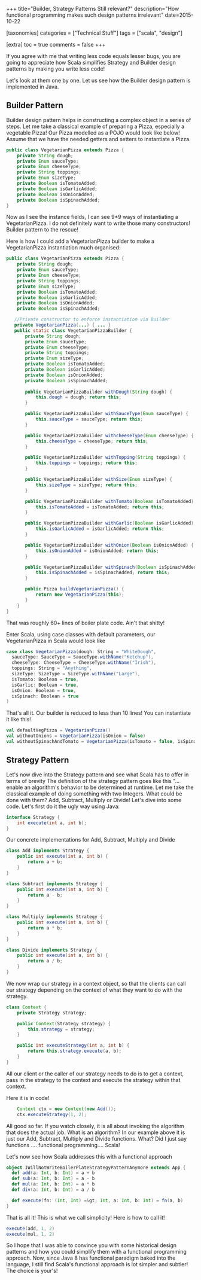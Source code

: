 +++
title="Builder, Strategy Patterns Still relevant?"
description="How functional programming makes such design patterns irrelevant"
date=2015-10-22

[taxonomies]
categories = ["Technical Stuff"]
tags = ["scala", "design"]

[extra]
toc = true
comments = false
+++

If you agree with me that writing less code equals lesser bugs, you are going to appreciate how Scala simplifies Strategy and 
Builder design patterns by making you write less code!

Let's look at them one by one. Let us see how the Builder design pattern is implemented in Java.

## Builder Pattern

Builder design pattern helps in constructing a complex object in a series of steps. Let me take a classical example of preparing a Pizza, 
especially a vegetable Pizza! Our Pizza modelled as a POJO would look like below! Assume that we have the needed getters and setters to 
instantiate a Pizza.

```java
public class VegetarianPizza extends Pizza {
    private String dough;
    private Enum sauceType;
    private Enum cheeseType;
    private String toppings;
    private Enum sizeType;
    private Boolean isTomatoAdded;
    private Boolean isGarlicAdded;
    private Boolean isOnionAdded;
    private Boolean isSpinachAdded;
}
```

Now as I see the instance fields, I can see 9*9 ways of instantiating a VegetarianPizza. I do not definitely want to write those many constructors! 
Builder pattern to the rescue!

Here is how I could add a VegetarianPizza builder to make a VegetarianPizza instantiation much organised:

```java
public class VegetarianPizza extends Pizza {
    private String dough;
    private Enum sauceType;
    private Enum cheeseType;
    private String toppings;
    private Enum sizeType;
    private Boolean isTomatoAdded;
    private Boolean isGarlicAdded;
    private Boolean isOnionAdded;
    private Boolean isSpinachAdded;

   //Private constructor to enforce instantiation via Builder
   private VegetarianPizza(...) { ... }
   public static class VegetarianPizzaBuilder {
       private String dough;
       private Enum sauceType;
       private Enum cheeseType;
       private String toppings;
       private Enum sizeType;
       private Boolean isTomatoAdded;
       private Boolean isGarlicAdded;
       private Boolean isOnionAdded;
       private Boolean isSpinachAdded;
       
       public VegetarianPizzaBuilder withDough(String dough) { 
           this.dough = dough; return this; 
       }

       public VegetarianPizzaBuilder withSauceType(Enum sauceType) { 
           this.sauceType = sauceType; return this; 
       }

       public VegetarianPizzaBuilder withcheeseType(Enum cheeseType) { 
           this.cheeseType = cheeseType; return this; 
       }

       public VegetarianPizzaBuilder withTopping(String toppings) { 
           this.toppings = toppings; return this; 
       }

       public VegetarianPizzaBuilder withSize(Enum sizeType) { 
           this.sizeType = sizeType; return this; 
       }

       public VegetarianPizzaBuilder withTomato(Boolean isTomatoAdded) { 
           this.isTomatoAdded = isTomatoAdded; return this; 
       }

       public VegetarianPizzaBuilder withGarlic(Boolean isGarlicAdded) { 
           this.isGarlicAdded = isGarlicAdded; return this; 
       }

       public VegetarianPizzaBuilder withOnion(Boolean isOnionAdded) { 
           this.isOnionAdded = isOnionAdded; return this; 
       }

       public VegetarianPizzaBuilder withSpinach(Boolean isSpinachAdded) { 
           this.isSpinachAdded = isSpinachAdded; return this; 
       }

       public Pizza buildVegetarianPizza() {
           return new VegetarianPizza(this);
       }
    }
}
```

That was roughly 60+ lines of boiler plate code. Ain't that shitty!

Enter Scala, using case classes with default parameters, our VegetarianPizza in Scala would look like

```scala
case class VegetarianPizza(dough: String = "WhiteDough",
  sauceType: SauceType = SauceType.withName("Ketchup"),
  cheeseType: CheeseType = CheeseType.withName("Irish"),
  toppings: String = "Anything",
  sizeType: SizeType = SizeType.withName("Large"),
  isTomato: Boolean = true,
  isGarlic: Boolean = true,
  isOnion: Boolean = true,
  isSpinach: Boolean = true
)
```

That's all it. Our builder is reduced to less than 10 lines! You can instantiate it like this!

```scala
val defaultVegPizza = VegetarianPizza()
val withoutOnions = VegetarianPizza(isOnion = false)
val withoutSpinachAndTomato = VegetarianPizza(isTomato = false, isSpinach = false)
```

## Strategy Pattern
Let's now dive into the Strategy pattern and see what Scala has to offer in terms of brevity
The definition of the strategy pattern goes like this "... enable an algorithm's behavior to be determined at runtime. Let me take the classical 
example of doing something with two Integers. What could be done with them? Add, Subtract, Multiply or Divide!
Let's dive into some code. Let's first do it the ugly way using Java:

```java
interface Strategy {
    int execute(int a, int b);
}
```

Our concrete implementations for Add, Subtract, Multiply and Divide

```java
class Add implements Strategy {
    public int execute(int a, int b) {
        return a + b;
    }
}

class Subtract implements Strategy {
    public int execute(int a, int b) {
        return a - b;
    }
}

class Multiply implements Strategy {
    public int execute(int a, int b) {
        return a * b;
    }
}

class Divide implements Strategy {
    public int execute(int a, int b) {
        return a / b;
    }
}
```

We now wrap our strategy in a context object, so that the clients can call our strategy depending on the context of what they want to do with 
the strategy.

```java
class Context {
    private Strategy strategy;

    public Context(Strategy strategy) {
        this.strategy = strategy;
    }

    public int executeStrategy(int a, int b) {
        return this.strategy.execute(a, b);
    }
}
```

All our client or the caller of our strategy needs to do is to get a context, pass in the strategy to the context and execute the strategy within 
that context.

Here it is in code!

```java
    Context ctx = new Context(new Add()); 
    ctx.executeStrategy(1, 2);
```

All good so far. If you watch closely, it is all about invoking the algorithm that does the actual job. What is an algorithm? In our example above it
is just our Add, Subtract, Multiply and Divide functions. What? Did I just say functions .... functional programming.... Scala!

Let's now see how Scala addresses this with a functional approach

```scala
object IWillNotWriteBoilerPlateStrategyPatternAnymore extends App {
  def add(a: Int, b: Int) = a + b
  def sub(a: Int, b: Int) = a - b
  def mul(a: Int, b: Int) = a * b
  def div(a: Int, b: Int) = a / b

  def execute(fn: (Int, Int) =&gt; Int, a: Int, b: Int) = fn(a, b)
}
```

That is all it! This is what we call simplicity! Here is how to call it!

```scala
execute(add, 1, 2)
execute(mul, 1, 2)
```

So I hope that I was able to convince you with some historical design patterns and how you could simplify them with a functional programming 
approach. Now, since Java 8 has functional paradigm baked into the language, I still find Scala's functional approach is lot simpler and 
subtler! The choice is your's!
